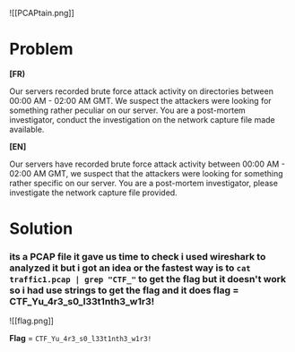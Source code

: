 ![[PCAPtain.png]]

# Problem
**[FR)**

Our servers recorded brute force attack activity on directories between 00:00 AM - 02:00 AM GMT. We suspect the attackers were looking for something rather peculiar on our server. You are a post-mortem investigator, conduct the investigation on the network capture file made available.

**[EN]**

Our servers have recorded brute force attack activity between 00:00 AM - 02:00 AM GMT, we suspect that the attackers were looking for something rather specific on our server. You are a post-mortem investigator, please investigate the network capture file provided.

# Solution
 ### its a PCAP file it gave us time to check i used wireshark to analyzed it but i got an idea or the fastest way is to ```cat traffic1.pcap | grep "CTF_"``` to get the flag but it doesn't work so i had use **strings** to get the flag and it does **flag = CTF_Yu_4r3_s0_l33t1nth3_w1r3!**
 
![[flag.png]]

**Flag** = ``` CTF_Yu_4r3_s0_l33t1nth3_w1r3! ``` 